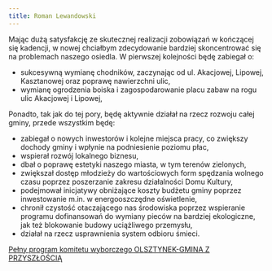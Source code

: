 ```yaml
---
title: Roman Lewandowski
---
```


Mając dużą satysfakcję ze skutecznej realizacji zobowiązań w kończącej się kadencji, w nowej chciałbym zdecydowanie bardziej skoncentrować się na problemach naszego osiedla. W pierwszej kolejności będę zabiegał o:
*	sukcesywną wymianę chodników, zaczynając od ul. Akacjowej, Lipowej, Kasztanowej oraz poprawę nawierzchni ulic,
*	wymianę ogrodzenia boiska i zagospodarowanie placu zabaw na rogu ulic Akacjowej i Lipowej, 

Ponadto, tak jak do tej pory, będę aktywnie działał na rzecz rozwoju całej gminy, przede wszystkim będę:

*	zabiegał o nowych inwestorów i kolejne miejsca pracy, co zwiększy dochody gminy i wpłynie na podniesienie poziomu płac,
*	wspierał rozwój lokalnego biznesu,
*	dbał o poprawę estetyki naszego miasta, w tym terenów zielonych,
*	zwiększał dostęp młodzieży do wartościowych form spędzania wolnego czasu poprzez poszerzanie zakresu działalności Domu Kultury,
*	podejmował inicjatywy obniżające koszty budżetu gminy poprzez inwestowanie m.in. w energooszczędne oświetlenie,
*	chronił czystość otaczającego nas środowiska poprzez wspieranie programu dofinansowań do wymiany pieców na bardziej ekologiczne, jak też blokowanie budowy uciążliwego przemysłu,
*	działał na rzecz usprawnienia system odbioru śmieci.

[Pełny program komitetu wyborczego OLSZTYNEK-GMINA Z PRZYSZŁOŚCIĄ](http://www.gminazprzyszloscia.pl/program.html)
